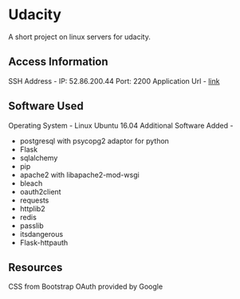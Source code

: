# Udacity
A short project on linux servers for udacity.

## Access Information
SSH Address - IP: 52.86.200.44 Port: 2200
Application Url - [link](http://ec2-52-86-200-44.compute-1.amazonaws.com/)

## Software Used
Operating System - Linux Ubuntu 16.04
Additional Software Added - 
* postgresql with psycopg2 adaptor for python
* Flask
* sqlalchemy
* pip
* apache2 with libapache2-mod-wsgi
* bleach
* oauth2client
* requests
* httplib2
* redis
* passlib
* itsdangerous
* Flask-httpauth

## Resources

CSS from Bootstrap
OAuth provided by Google
